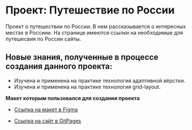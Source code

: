 # Проект: Путешествие по России

Проект о путешествии по России.
В нем рассказывается о интересных местах в Россиии.
На странице имеются ссылки на необходимые для путешесвия по России сайты.


## Новые знания, полученные в процессе создания данного проекта:

+ Изучена и применена на практике технология адаптивной вёрстки.
+ Изучена и применена на практике технология grid-layout.

**Макет которым пользовался для создания проекта**

* [Ссылка на макет в Figma](https://www.figma.com/file/5S2WSbEFL6awjVWJ0NWL8Q/Sprint-3_-Russia-_-desktop-mobile?node-id=28503%3A0)

* [Ссылка на сайт в GitPages](https://roma-commander.github.io/russian-travel/)